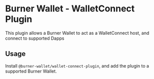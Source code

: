 # Burner Wallet - WalletConnect Plugin

This plugin allows a Burner Wallet to act as a WalletConnect host, and connect to supported Dapps

## Usage

Install `@burner-wallet/wallet-connect-plugin`, and add the plugin to a supported Burner Wallet.
